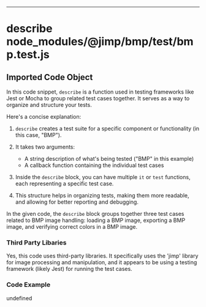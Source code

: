 

  
---
# describe node_modules/@jimp/bmp/test/bmp.test.js
## Imported Code Object
In this code snippet, `describe` is a function used in testing frameworks like Jest or Mocha to group related test cases together. It serves as a way to organize and structure your tests.

Here's a concise explanation:

1. `describe` creates a test suite for a specific component or functionality (in this case, "BMP").

2. It takes two arguments:
   - A string description of what's being tested ("BMP" in this example)
   - A callback function containing the individual test cases

3. Inside the `describe` block, you can have multiple `it` or `test` functions, each representing a specific test case.

4. This structure helps in organizing tests, making them more readable, and allowing for better reporting and debugging.

In the given code, the `describe` block groups together three test cases related to BMP image handling: loading a BMP image, exporting a BMP image, and verifying correct colors in a BMP image.

### Third Party Libaries

Yes, this code uses third-party libraries. It specifically uses the 'jimp' library for image processing and manipulation, and it appears to be using a testing framework (likely Jest) for running the test cases.

### Code Example

undefined


  